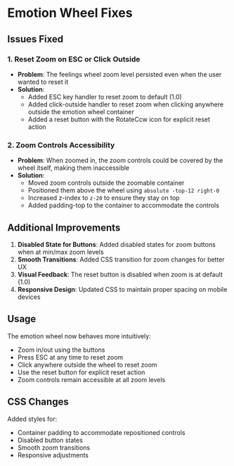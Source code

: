# Emotion Wheel Fixes

## Issues Fixed

### 1. Reset Zoom on ESC or Click Outside

- **Problem**: The feelings wheel zoom level persisted even when the user wanted to reset it
- **Solution**:
  - Added ESC key handler to reset zoom to default (1.0)
  - Added click-outside handler to reset zoom when clicking anywhere outside the emotion wheel container
  - Added a reset button with the RotateCcw icon for explicit reset action

### 2. Zoom Controls Accessibility

- **Problem**: When zoomed in, the zoom controls could be covered by the wheel itself, making them inaccessible
- **Solution**:
  - Moved zoom controls outside the zoomable container
  - Positioned them above the wheel using `absolute -top-12 right-0`
  - Increased z-index to `z-20` to ensure they stay on top
  - Added padding-top to the container to accommodate the controls

## Additional Improvements

1. **Disabled State for Buttons**: Added disabled states for zoom buttons when at min/max zoom levels
2. **Smooth Transitions**: Added CSS transition for zoom changes for better UX
3. **Visual Feedback**: The reset button is disabled when zoom is at default (1.0)
4. **Responsive Design**: Updated CSS to maintain proper spacing on mobile devices

## Usage

The emotion wheel now behaves more intuitively:

- Zoom in/out using the buttons
- Press ESC at any time to reset zoom
- Click anywhere outside the wheel to reset zoom
- Use the reset button for explicit reset action
- Zoom controls remain accessible at all zoom levels

## CSS Changes

Added styles for:

- Container padding to accommodate repositioned controls
- Disabled button states
- Smooth zoom transitions
- Responsive adjustments
